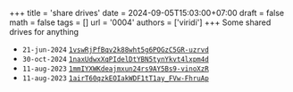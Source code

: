 +++
title = 'share drives'
date = 2024-09-05T15:03:00+07:00
draft = false
math = false
tags = []
url = '0004'
authors = ['viridi']
+++
Some shared drives for anything<!--more-->

+ `21-jun-2024` [`1vswRjPfBqv2k88wht5g6POGzC5GR-uzrvd`](https://drive.google.com/file/d/1vswRjPfBqv2k88wht5g6POGzC5GR-uzrvd)
+ `30-oct-2024` [`1naxUdwxXqPIdelDtYBN5tynYkvt4lxpm4d`](https://drive.google.com/drive/folders/1naxUdwxXqPIdelDtYBN5tynYkvt4lxpm4d)
+ `11-aug-2023` [`1mmIYXWKdeajmxun24rs9AY5Bs9-vinoXzR`](https://drive.google.com/drive/folders/1mmIYXWKdeajmxun24rs9AY5Bs9-vinoXzR)
+ `11-aug-2023` [`1airT60qzkEOIakWDF1tT1ay_FVw-FhruAp`](https://drive.google.com/drive/folders/1airT60qzkEOIakWDF1tT1ay_FVw-FhruAp)
